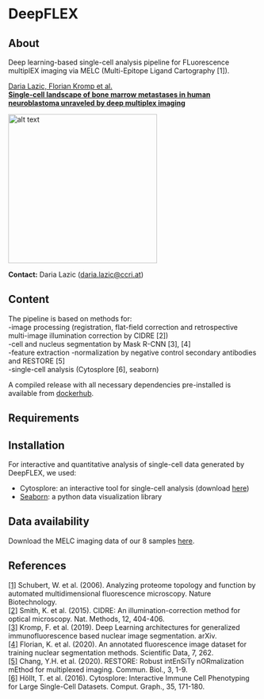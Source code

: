 # DeepFLEX  

## About

Deep learning-based single-cell analysis pipeline for FLuorescence multiplEX imaging via MELC (Multi-Epitope Ligand Cartography [1]).  

[Daria Lazic, Florian Kromp et al.  
**Single-cell landscape of bone marrow metastases in human neuroblastoma unraveled by deep multiplex imaging**](https://www.biorxiv.org/content/10.1101/2020.09.30.321539v1)

<img src="https://github.com/perlfloccri/DeepFLEX/blob/master/deepflex.jpg" alt="alt text" width="300">
    
**Contact:** Daria Lazic ([daria.lazic@ccri.at](mailto:daria.lazic@ccri.at))  

## Content

The pipeline is based on methods for:  
-image processing (registration, flat-field correction and retrospective multi-image illumination correction by CIDRE [2])    
-cell and nucleus segmentation by Mask R-CNN [3], [4]  
-feature extraction 
-normalization by negative control secondary antibodies and RESTORE [5]  
-single-cell analysis (Cytosplore [6], seaborn)  

A compiled release with all necessary dependencies pre-installed is available from [dockerhub](https://hub.docker.com/repository/docker/imageprocessing29092020/deepflex).	

## Requirements


## Installation

For interactive and quantitative analysis of single-cell data generated by DeepFLEX, we used:  
- Cytosplore: an interactive tool for single-cell analysis (download [here](https://www.cytosplore.org/))
- [Seaborn](https://seaborn.pydata.org/): a python data visualization library 

## Data availability

Download the MELC imaging data of our 8 samples [here](https://cloud.stanna.at/sharing/qiN0u9QPO).  

## References

<a id="1">[[1]](https://www.nature.com/articles/nbt1250)</a> 
Schubert, W. et al. (2006). 
Analyzing proteome topology and function by automated multidimensional fluorescence microscopy.
Nature Biotechnology.    
<a id="1">[[2]](https://www.nature.com/articles/nmeth.3323)</a> 
Smith, K. et al. (2015). 
CIDRE: An illumination-correction method for optical microscopy. 
Nat. Methods, 12, 404-406.  
<a id="1">[[3]](https://arxiv.org/abs/1907.12975)</a> 
Kromp, F. et al. (2019). 
Deep Learning architectures for generalized immunofluorescence based nuclear image segmentation. 
arXiv.  
<a id="1">[[4]](https://www.nature.com/articles/s41597-020-00608-w)</a> 
Florian, K. et al. (2020). 
An annotated fluorescence image dataset for training nuclear segmentation methods. 
Scientific Data, 7, 262.  
<a id="1">[[5]](https://onlinelibrary.wiley.com/doi/full/10.1002/mrm.20426)</a> 
Chang, Y.H. et al. (2020). 
RESTORE: Robust intEnSiTy nORmalization mEthod for multiplexed imaging. 
Commun. Biol., 3, 1-9.  
<a id="1">[[6]](https://onlinelibrary.wiley.com/doi/abs/10.1111/cgf.12893)</a> 
Höllt, T. et al. (2016). 
Cytosplore: Interactive Immune Cell Phenotyping for Large Single-Cell Datasets. 
Comput. Graph., 35, 171-180.  
